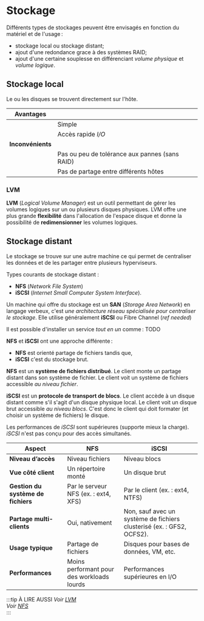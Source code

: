 # Stockage

Différents types de stockages peuvent être envisagés en fonction du matériel et de l'usage : 

- stockage local ou stockage distant;
- ajout d'une redondance grace à des systèmes RAID;
- ajout d'une certaine souplesse en différenciant _volume physique_ et _volume logique_.

## Stockage local

Le ou les disques se trouvent directement sur l'hôte. 

|**Avantages**  | |
|--         |--|
||Simple     |
||Accès rapide _I/O_ |
|**Inconvénients**||
||Pas ou peu de tolérance aux pannes (sans RAID)|
||Pas de partage entre différents hôtes

### LVM

**LVM** (_Logical Volume Manager_) est un outil permettant de gérer les volumes logiques sur un ou plusieurs disques physiques. LVM offre une plus grande **flexibilité** dans l'allocation de l'espace disque et donne la possibilité de **redimensionner** les volumes logiques. 



## Stockage distant

Le stockage se trouve sur une autre machine ce qui permet de centraliser les données et de les partager entre plusieurs hyperviseurs. 

Types courants de stockage distant :
- **NFS** (_Network File System_)
- **iSCSI** (_Internet Small Computer System Interface_).

Un machine qui offre du stockage est un **SAN** (_Storage Area Network_) en langage verbeux, c'est _une architecture réseau spécialisée pour centraliser le stockage_. Elle utilise généralement **iSCSI** ou  Fibre Channel (_ref needed_)

Il est possible d'installer un service _tout en un_ comme : TODO


**NFS** et **iSCSI** ont une approche différente :   
- **NFS** est orienté partage de fichiers tandis que,
- **iSCSI** c'est du stockage brut.

**NFS** est un **système de fichiers distribué**. Le client monte un partage distant dans son système de fichier. Le client voit un système de fichiers accessible _au niveau fichier_. 

**iSCSI** est un **protocole de transport de blocs**. Le client accède à un disque distant comme s'il s'agit d'un disque physique local. Le client voit un disque brut accessible _au niveau blocs_. C'est donc le client qui doit formater (et choisir un système de fichiers) le disque. 

Les performances de _iSCSI_ sont supérieures (supporte mieux la charge). _iSCSI_ n'est pas conçu pour des accès simultanés. 

| **Aspect**                  | **NFS**                                 | **iSCSI**                              |
|-----------------------------|------------------------------------------|-----------------------------------------|
| **Niveau d’accès**          | Niveau fichiers                         | Niveau blocs                           |
| **Vue côté client**         | Un répertoire monté                     | Un disque brut                         |
| **Gestion du système de fichiers** | Par le serveur NFS (ex. : ext4, XFS)    | Par le client (ex. : ext4, NTFS)       |
| **Partage multi-clients**   | Oui, nativement                         | Non, sauf avec un système de fichiers clusterisé (ex. : GFS2, OCFS2). |
| **Usage typique**           | Partage de fichiers                     | Disques pour bases de données, VM, etc.|
| **Performances**            | Moins performant pour des workloads lourds | Performances supérieures en I/O        |



:::tip À LIRE AUSSI
_Voir [LVM](lvm.md)_  
_Voir [NFS](nfs.md)_  
:::

